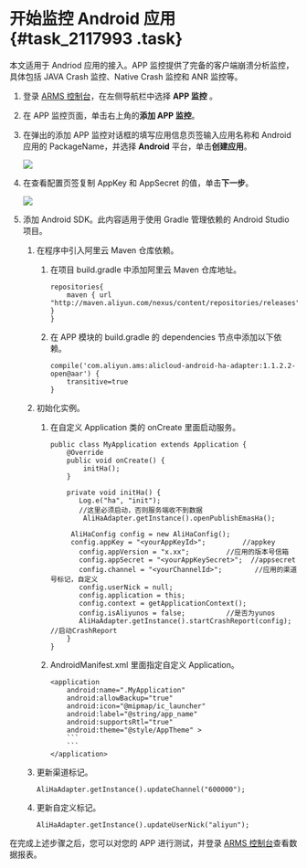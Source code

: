 # 开始监控 Android 应用 {#task_2117993 .task}

本文适用于 Andriod 应用的接入。APP 监控提供了完备的客户端崩溃分析监控，具体包括 JAVA Crash 监控、Native Crash 监控和 ANR 监控等。

1.  登录 [ARMS 控制台](https://arms.console.aliyun.com/#/home)，在左侧导航栏中选择 **APP 监控** 。
2.  在 APP 监控页面，单击右上角的**添加 APP 监控**。
3.  在弹出的添加 APP 监控对话框的填写应用信息页签输入应用名称和 Android 应用的 PackageName，并选择 **Android** 平台，单击**创建应用**。 

    ![](http://static-aliyun-doc.oss-cn-hangzhou.aliyuncs.com/assets/img/1680661/156810225159954_zh-CN.png)

4.  在查看配置页签复制 AppKey 和 AppSecret 的值，单击**下一步**。 

    ![](http://static-aliyun-doc.oss-cn-hangzhou.aliyuncs.com/assets/img/1680661/156810225259955_zh-CN.png)

5.  添加 Android SDK。此内容适用于使用 Gradle 管理依赖的 Android Studio 项目。 
    1.  在程序中引入阿里云 Maven 仓库依赖。 
        1.  在项目 build.gradle 中添加阿里云 Maven 仓库地址。

            ``` {#codeblock_n37_rpg_cwb}
            repositories{
                maven { url "http://maven.aliyun.com/nexus/content/repositories/releases" }   
            }
            ```

        2.  在 APP 模块的 build.gradle 的 dependencies 节点中添加以下依赖。

            ``` {#codeblock_pa3_x5u_m8e}
            compile('com.aliyun.ams:alicloud-android-ha-adapter:1.1.2.2-open@aar') {
                transitive=true
            }
            ```

    2.  初始化实例。 
        1.  在自定义 Application 类的 onCreate 里面启动服务。

            ``` {#codeblock_j07_jgj_q72}
            public class MyApplication extends Application {
                @Override
                public void onCreate() {
                    initHa();
                }
            
                private void initHa() {
                   Log.e("ha", "init");
                   //这里必须启动，否则服务端收不到数据
                    AliHaAdapter.getInstance().openPublishEmasHa();
            
                 AliHaConfig config = new AliHaConfig();
                 config.appKey = "<yourAppKeyId>";         //appkey
                   config.appVersion = "x.xx";         //应用的版本号信箱
                   config.appSecret = "<yourAppKeySecret>";  //appsecret
                   config.channel = "<yourChannelId>";        //应用的渠道号标记，自定义
                   config.userNick = null;
                   config.application = this;
                   config.context = getApplicationContext();
                   config.isAliyunos = false;          //是否为yunos
                   AliHaAdapter.getInstance().startCrashReport(config);     //启动CrashReport
                }
            }
            ```

        2.  AndroidManifest.xml 里面指定自定义 Application。

            ``` {#codeblock_cvh_30z_bb4}
            <application
                android:name=".MyApplication"
                android:allowBackup="true"
                android:icon="@mipmap/ic_launcher"
                android:label="@string/app_name"
                android:supportsRtl="true"
                android:theme="@style/AppTheme" >
                ```
                ```
            </application>
            ```

    3.  更新渠道标记。 

        ``` {#codeblock_kjn_k35_g84}
        AliHaAdapter.getInstance().updateChannel("600000");
        ```

    4.  更新自定义标记。 

        ``` {#codeblock_t18_k10_tea}
        AliHaAdapter.getInstance().updateUserNick("aliyun");
        ```


在完成上述步骤之后，您可以对您的 APP 进行测试，并登录 [ARMS 控制台](https://arms.console.aliyun.com/#/home)查看数据报表。

